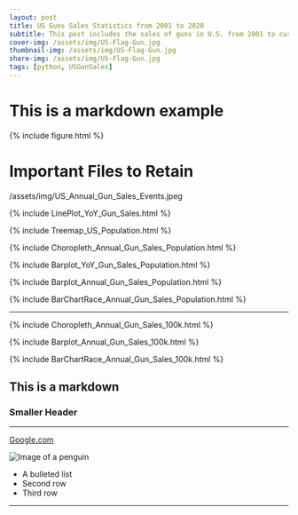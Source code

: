 ```yaml
---
layout: post
title: US Guns Sales Statistics from 2001 to 2020
subtitle: This post includes the sales of guns in U.S. from 2001 to current.
cover-img: /assets/img/US-Flag-Gun.jpg
thumbnail-img: /assets/img/US-Flag-Gun.jpg
share-img: /assets/img/US-Flag-Gun.jpg
tags: [python, USGunSales]
---
```


# This is a markdown example

{% include figure.html %}

# Important Files to Retain 



/assets/img/US_Annual_Gun_Sales_Events.jpeg

{% include LinePlot_YoY_Gun_Sales.html %}

{% include Treemap_US_Population.html %}

{% include Choropleth_Annual_Gun_Sales_Population.html %}

{% include Barplot_YoY_Gun_Sales_Population.html %}

{% include Barplot_Annual_Gun_Sales_Population.html %}

{% include BarChartRace_Annual_Gun_Sales_Population.html %}

---

{% include Choropleth_Annual_Gun_Sales_100k.html %}

{% include Barplot_Annual_Gun_Sales_100k.html %}

{% include BarChartRace_Annual_Gun_Sales_100k.html %}


## This is a markdown

### Smaller Header

---
[Google.com](https://www.google.com)

![Image of a penguin](https://afar-production.imgix.net/uploads/images/afar_post_headers/images/cTfuWAUJoH/original_penguin-arctic-antarctica-2.jpg?auto=compress,format&fit=crop&crop=top&lossless=true&w=1080&dpr=1)

- A bulleted list
- Second row
- Third row
---
